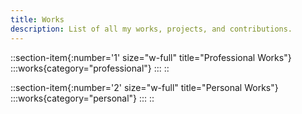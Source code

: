 ```yaml
---
title: Works
description: List of all my works, projects, and contributions.
---
```


::section-item{:number='1' size="w-full" title="Professional Works"}
  :::works{category="professional"}
  :::
::

::section-item{:number='2' size="w-full" title="Personal Works"}
  :::works{category="personal"}
  :::
::
